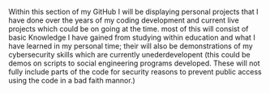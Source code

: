Within this section of my GitHub I will be displaying personal projects that I have done over the years of my coding development and current live projects which could be on going at the time.
most of this will consist of basic Knowledge I have gained from studying within education and what I have learned in my personal time; their will also be demonstrations of my cybersecurity skills which are 
currently unederdevelopent (this could be demos on scripts to social engineering programs developed. These will not fully include parts of the code for security reasons to prevent public access using the code 
in a bad faith mannor.)
